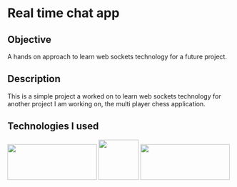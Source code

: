 # Real time chat app

## Objective
A hands on approach to learn web sockets technology for a future project.

## Description

This is a simple project a worked on to learn web sockets technology for another project I am working on, the multi player chess application.

## Technologies I used

<img src="https://expressjs.com/images/express-facebook-share.png" width="200" height="80" />
<img src="https://raw.githubusercontent.com/jalbertsr/logo-badge-images/master/img/react_logo.png" width="90" height="90" />

<img src="https://miro.medium.com/max/1400/1*tOitxCwTNcS3ESstLylmtg.png" width="200" height="80" />



